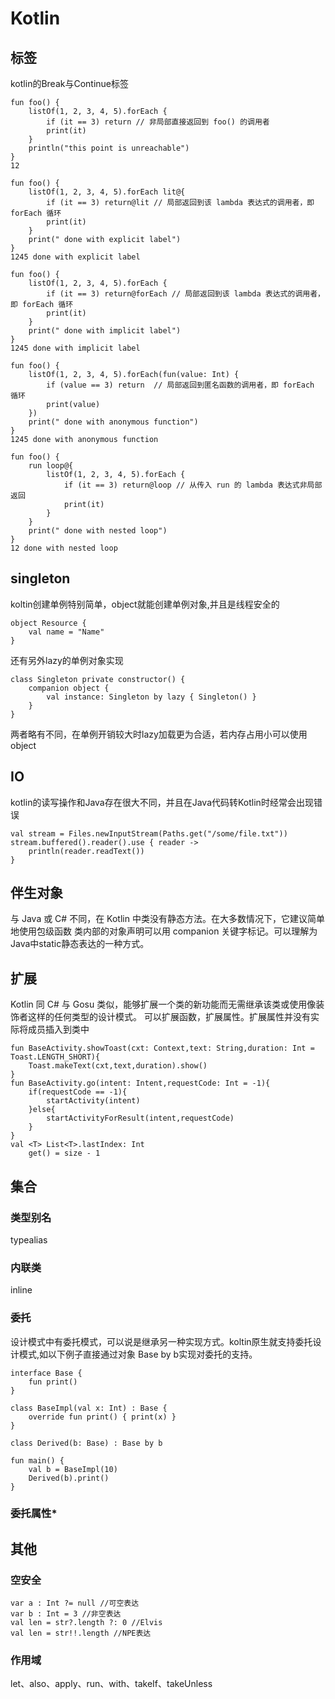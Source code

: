 # Kotlin

## 标签
kotlin的Break与Continue标签
```
fun foo() {
    listOf(1, 2, 3, 4, 5).forEach {
        if (it == 3) return // 非局部直接返回到 foo() 的调用者
        print(it)
    }
    println("this point is unreachable")
}
12
```

```
fun foo() {
    listOf(1, 2, 3, 4, 5).forEach lit@{
        if (it == 3) return@lit // 局部返回到该 lambda 表达式的调用者，即 forEach 循环
        print(it)
    }
    print(" done with explicit label")
}
1245 done with explicit label
```

```
fun foo() {
    listOf(1, 2, 3, 4, 5).forEach {
        if (it == 3) return@forEach // 局部返回到该 lambda 表达式的调用者，即 forEach 循环
        print(it)
    }
    print(" done with implicit label")
}
1245 done with implicit label
```

```
fun foo() {
    listOf(1, 2, 3, 4, 5).forEach(fun(value: Int) {
        if (value == 3) return  // 局部返回到匿名函数的调用者，即 forEach 循环
        print(value)
    })
    print(" done with anonymous function")
}
1245 done with anonymous function
```

```
fun foo() {
    run loop@{
        listOf(1, 2, 3, 4, 5).forEach {
            if (it == 3) return@loop // 从传入 run 的 lambda 表达式非局部返回
            print(it)
        }
    }
    print(" done with nested loop")
}
12 done with nested loop
```

## singleton
koltin创建单例特别简单，object就能创建单例对象,并且是线程安全的
```
object Resource {
    val name = "Name"
}
```
还有另外lazy的单例对象实现
```
class Singleton private constructor() {
    companion object {
        val instance: Singleton by lazy { Singleton() }
    }
}
```
两者略有不同，在单例开销较大时lazy加载更为合适，若内存占用小可以使用object

## IO
kotlin的读写操作和Java存在很大不同，并且在Java代码转Kotlin时经常会出现错误
```
val stream = Files.newInputStream(Paths.get("/some/file.txt"))
stream.buffered().reader().use { reader ->
    println(reader.readText())
}
```


## 伴生对象
与 Java 或 C# 不同，在 Kotlin 中类没有静态方法。在大多数情况下，它建议简单地使用包级函数
类内部的对象声明可以用 companion 关键字标记。可以理解为Java中static静态表达的一种方式。


## 扩展
Kotlin 同 C# 与 Gosu 类似，能够扩展一个类的新功能而无需继承该类或使用像装饰者这样的任何类型的设计模式。 
可以扩展函数，扩展属性。扩展属性并没有实际将成员插入到类中
```
fun BaseActivity.showToast(cxt: Context,text: String,duration: Int = Toast.LENGTH_SHORT){
    Toast.makeText(cxt,text,duration).show()
}
fun BaseActivity.go(intent: Intent,requestCode: Int = -1){
    if(requestCode == -1){
        startActivity(intent)
    }else{
        startActivityForResult(intent,requestCode)
    }
}
val <T> List<T>.lastIndex: Int
    get() = size - 1
```
## 集合
### 类型别名
typealias

### 内联类
inline

### 委托
设计模式中有委托模式，可以说是继承另一种实现方式。koltin原生就支持委托设计模式,如以下例子直接通过对象 Base by b实现对委托的支持。
```
interface Base {
    fun print()
}

class BaseImpl(val x: Int) : Base {
    override fun print() { print(x) }
}

class Derived(b: Base) : Base by b

fun main() {
    val b = BaseImpl(10)
    Derived(b).print()
}
```

### 委托属性* 

## 其他

### 空安全

```
var a : Int ?= null //可空表达
var b : Int = 3 //非空表达
val len = str?.length ?: 0 //Elvis
val len = str!!.length //NPE表达
```

### 作用域
let、also、apply、run、with、takeIf、takeUnless


